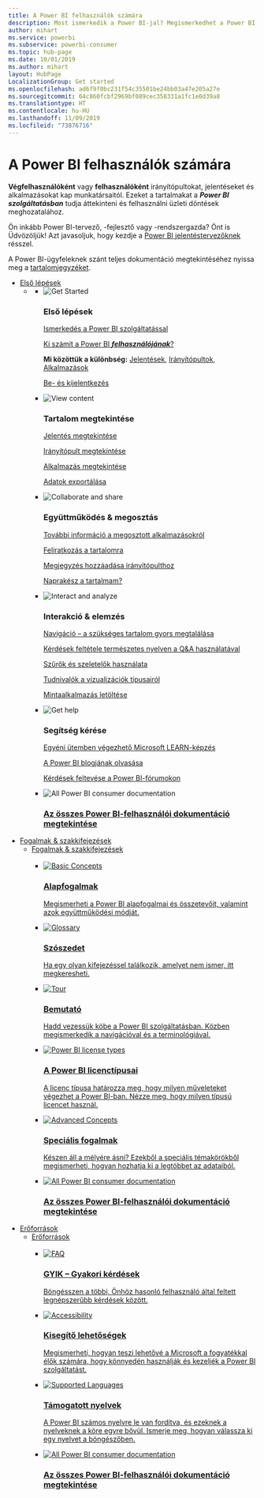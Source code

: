```yaml
---
title: A Power BI felhasználók számára
description: Most ismerkedik a Power BI-jal? Megismerkedhet a Power BI szolgáltatás funkcióival és képességeivel, és látni fogja, hogy mit tehet meg általuk mint Power BI-ügyfél vagy -végfelhasználó.
author: mihart
ms.service: powerbi
ms.subservice: powerbi-consumer
ms.topic: hub-page
ms.date: 10/01/2019
ms.author: mihart
layout: HubPage
LocalizationGroup: Get started
ms.openlocfilehash: ad6f9f0bc231f54c35501be24bb03a47e205a27e
ms.sourcegitcommit: 64c860fcbf2969bf089cec358331a1fc1e0d39a8
ms.translationtype: HT
ms.contentlocale: hu-HU
ms.lasthandoff: 11/09/2019
ms.locfileid: "73876716"
---
```

<div id="main" class="v2">
      <div class="container">
            <h1 class="">A Power BI felhasználók számára</h1>
            <p><b>Végfelhasználóként</b> vagy <b>felhasználóként</b> irányítópultokat, jelentéseket és alkalmazásokat kap munkatársaitól. Ezeket a tartalmakat a <b><i>Power BI szolgáltatásban</i></b> tudja áttekinteni és felhasználni üzleti döntések meghozatalához.</p>
            <p>Ön inkább Power BI-tervező, -fejlesztő vagy -rendszergazda? Önt is Üdvözöljük! Azt javasoljuk, hogy kezdje a <a href="../power-bi-creator-landing.md">Power BI jelentéstervezőknek</a> résszel.</p>
            <p>A Power BI-ügyfeleknek szánt teljes dokumentáció megtekintéséhez nyissa meg a <a href="end-user-consumer.md">tartalomjegyzéket</a>.</p>
            <ul class="pivots">
            <li>
                <a href="#get-started" data-linktype="self-bookmark">Első lépések</a>
                <ul id="get-started" class="cardsF">
                    <li>
                        <a data-default="true" href="#getstarted" data-linktype="self-bookmark"></a>
                        <ul id="getstarted" class="cardsF">
                            <li>
                                <div class="cardSize">
                                    <div class="cardPadding">
                                        <div class="card">
                                            <div class="cardImageOuter">
                                                <div class="cardImage">
                                                    <img alt="Get Started" src="media/end-user-consumer/get-started.svg" data-linktype="relative-path">
                                                </div>
                                            </div>
                                            <div class="cardText">
                                                <h3>Első lépések</h3>
                                                <p><a href="/power-bi/consumer/end-user-reading-view" data-linktype="absolute-path">Ismerkedés a Power BI szolgáltatással</a></p>
                                                <p><a href="/power-bi/consumer/end-user-consumer" data-linktype="absolute-path">Ki számít a Power BI <b><i>felhasználójának</i></b>?</a></p>
                                                <p><b>Mi közöttük a különbség:</b> <a href="/power-bi/consumer/end-user-reports" data-linktype="absolute-path">Jelentések</a>, <a href="/power-bi/consumer/end-user-dashboards" data-linktype="absolute-path">Irányítópultok</a>, <a href="/power-bi/consumer/end-user-apps" data-linktype="absolute-path">Alkalmazások</a></p>
                                                <p><a href="/power-bi/consumer/end-user-sign-in" data-linktype="absolute-path">Be- és kijelentkezés</a></p>
                                            </div>
                                        </div>
                                    </div>
                                </div>
                            </li>
                            <li>
                                <div class="cardSize">
                                    <div class="cardPadding">
                                        <div class="card">
                                            <div class="cardImageOuter">
                                                <div class="cardImage">
                                                    <img alt="View content" src="media/end-user-consumer/view-content.svg" data-linktype="relative-path">
                                                </div>
                                            </div>
                                            <div class="cardText">
                                                <h3>Tartalom megtekintése</h3>
                                                <p><a href="/power-bi/consumer/end-user-report-open" data-linktype="absolute-path">Jelentés megtekintése</a></p>
                                                <p><a href="/power-bi/consumer/end-user-dashboard-open" data-linktype="absolute-path">Irányítópult megtekintése</a></p>
                                                <p><a href="/power-bi/consumer/end-user-app-view" data-linktype="absolute-path">Alkalmazás megtekintése</a></p>
                                                <p><a href="/power-bi/consumer/end-user-export" data-linktype="absolute-path">Adatok exportálása</a>
                                            </div>
                                        </div>
                                    </div>
                                </div>
                            </li>
                            <li>
                                <div class="cardSize">
                                    <div class="cardPadding">
                                        <div class="card">
                                            <div class="cardImageOuter">
                                                <div class="cardImage">
                                                    <img alt="Collaborate and share" src="media/end-user-consumer/collaborate-share.svg" data-linktype="relative-path">
                                                </div>
                                            </div>
                                            <div class="cardText">
                                                <h3>Együttműködés &amp; megosztás</h3>
                                                <p><a href="/power-bi/consumer/end-user-apps" data-linktype="absolute-path">További információ a megosztott alkalmazásokról</a></p>
                                                <p><a href="/power-bi/consumer/end-user-subscribe" data-linktype="absolute-path">Feliratkozás a tartalomra</a></p>
                                                <p><a href="/power-bi/consumer/end-user-comment" data-linktype="absolute-path">Megjegyzés hozzáadása irányítópulthoz</a></p>
                                                <p><a href="/power-bi/consumer/end-user-fresh" data-linktype="absolute-path">Naprakész a tartalmam?</a></p>
                                            </div>
                                        </div>
                                    </div>
                                </div>
                            </li>
                            <li>
                                <div class="cardSize">
                                    <div class="cardPadding">
                                        <div class="card">
                                            <div class="cardImageOuter">
                                                <div class="cardImage">
                                                    <img alt="Interact and analyze" src="media/end-user-consumer/interact-analyze.svg" data-linktype="relative-path">
                                                </div>
                                            </div>
                                            <div class="cardText">
                                                <h3>Interakció &amp; elemzés</h3>
                                                <p><a href="/power-bi/consumer/end-user-experience" data-linktype="absolute-path">Navigáció – a szükséges tartalom gyors megtalálása</a></p>
                                                <p><a href="/power-bi/consumer/end-user-q-and-a" data-linktype="absolute-path">Kérdések feltétele természetes nyelven a Q&amp;A használatával</a></p>
                                                <p><a href="/power-bi/consumer/end-user-report-filter" data-linktype="absolute-path">Szűrők és szeletelők használata</a></p>
                                                <p><a href="/power-bi/consumer/end-user-visual-type" data-linktype="absolute-path">Tudnivalók a vizualizációk típusairól</a></p>
                                                <p><a href="/power-bi/consumer/end-user-app-marketing" data-linktype="absolute-path">Mintaalkalmazás letöltése</a></p>
                                            </div>
                                        </div>
                                    </div>
                                </div>
                            </li>
                            <li>
                                <div class="cardSize">
                                    <div class="cardPadding">
                                        <div class="card">
                                            <div class="cardImageOuter">
                                                <div class="cardImage">
                                                    <img alt="Get help" src="media/end-user-consumer/get-help.svg" data-linktype="relative-path">
                                                </div>
                                            </div>
                                            <div class="cardText">
                                                <h3>Segítség kérése</h3>
                                            <p><a href="https://docs.microsoft.com/learn/paths/consume-data-with-power-bi/" data-linktype="absolute-path">Egyéni ütemben végezhető Microsoft LEARN-képzés</a></p>
                                                <p><a href="https://powerbi.microsoft.com/blog/" data-linktype="absolute-path">A Power BI blogjának olvasása</a></p>
                                                <p><a href="https://community.powerbi.com/" data-linktype="absolute-path">Kérdések feltevése a Power BI-fórumokon</a></p>
                                            </div>
                                        </div>
                                    </div>
                                </div>
                            </li>
                            <li>
                                <div class="cardSize">
                                    <div class="cardPadding">
                                        <div class="card">
                                            <div class="cardImageOuter">
                                                <div class="cardImage">
                                                    <img alt="All Power BI consumer documentation" src="media/end-user-consumer/see-all.svg" data-linktype="relative-path">
                                                </div>
                                            </div>
                                            <div class="cardText">
                                                <a href="end-user-consumer.md" data-linktype="absolute-path">
                                                <h3>Az összes Power BI-felhasználói dokumentáció megtekintése</h3></a>
                                            </div>
                                        </div>
                                    </div>
                                </div>
                            </li>
                        </ul>
                    </li>
                </ul>
            </li>
            <li>
                <a href="#concepts-terminology" data-linktype="self-bookmark">Fogalmak &amp; szakkifejezések</a>
                <ul id="concepts-terminology">
                    <li>
                        <a href="#conceptsterminology" data-linktype="self-bookmark">Fogalmak &amp; szakkifejezések</a>
                        <ul id="conceptsterminology" class="cardsC">
                            <br>
                            <li>
                                <a href="/power-bi/consumer/End-user-basic-concepts" data-linktype="absolute-path">
                                    <div class="cardSize">
                                        <div class="cardPadding">
                                            <div class="card">
                                                <div class="cardImageOuter">
                                                    <div class="cardImage bgdAccent1">
                                                        <img src="media/end-user-consumer/basic-concepts.svg" alt="Basic Concepts" data-linktype="relative-path">
                                                    </div>
                                                </div>
                                                <div class="cardText">
                                                    <h3>Alapfogalmak</h3>
                                                    <p>Megismerheti a Power BI alapfogalmai és összetevőit, valamint azok együttműködési módját.</p>
                                                </div>
                                            </div>
                                        </div>
                                    </div>
                                </a>
                            </li>
                            <li>
                                <a href="/power-bi/consumer/End-user-glossary" data-linktype="absolute-path">
                                    <div class="cardSize">
                                        <div class="cardPadding">
                                            <div class="card">
                                                <div class="cardImageOuter">
                                                    <div class="cardImage bgdAccent1">
                                                        <img src="media/end-user-consumer/glossary.svg" alt="Glossary" data-linktype="relative-path">
                                                    </div>
                                                </div>
                                                <div class="cardText">
                                                    <h3>Szószedet</h3>
                                                    <p>Ha egy olyan kifejezéssel találkozik, amelyet nem ismer, itt megkeresheti.</p>
                                                </div>
                                            </div>
                                        </div>
                                    </div>
                                </a>
                            </li>
                            <li>
                                <a href="/power-bi/consumer/end-user-experience" data-linktype="absolute-path">
                                    <div class="cardSize">
                                        <div class="cardPadding">
                                            <div class="card">
                                                <div class="cardImageOuter">
                                                    <div class="cardImage bgdAccent1">
                                                        <img src="media/end-user-consumer/tour.svg" alt="Tour" data-linktype="relative-path">
                                                    </div>
                                                </div>
                                                <div class="cardText">
                                                    <h3>Bemutató</h3>
                                                    <p>Hadd vezessük köbe a Power BI szolgáltatásban. Közben megismerkedik a navigációval és a terminológiával.</p>
                                                </div>
                                            </div>
                                        </div>
                                    </div>
                                </a>
                            </li>
                            <li>
                                <a href="/power-bi/service-admin-licensing-organization" data-linktype="absolute-path">
                                    <div class="cardSize">
                                        <div class="cardPadding">
                                            <div class="card">
                                                <div class="cardImageOuter">
                                                    <div class="cardImage bgdAccent1">
                                                        <img src="media/end-user-consumer/power-bi-license-types.svg" alt="Power BI license types" data-linktype="relative-path">
                                                    </div>
                                                </div>
                                                <div class="cardText">
                                                    <h3>A Power BI licenctípusai</h3>
                                                    <p>A licenc típusa határozza meg, hogy milyen műveleteket végezhet a Power BI-ban. Nézze meg, hogy milyen típusú licencet használ.</p>
                                                </div>
                                            </div>
                                        </div>
                                    </div>
                                </a>
                            </li>
                            <li>
                                <a href="/power-bi/consumer/end-user-featured" data-linktype="absolute-path">
                                    <div class="cardSize">
                                        <div class="cardPadding">
                                            <div class="card">
                                                <div class="cardImageOuter">
                                                    <div class="cardImage bgdAccent1">
                                                        <img src="media/end-user-consumer/advanced-concepts.svg" alt="Advanced Concepts" data-linktype="relative-path">
                                                    </div>
                                                </div>
                                                <div class="cardText">
                                                    <h3>Speciális fogalmak</h3>
                                                    <p>Készen áll a mélyére ásni? Ezekből a speciális témakörökből megismerheti, hogyan hozhatja ki a legtöbbet az adataiból. </p>
                                                </div>
                                            </div>
                                        </div>
                                    </div>
                                </a>
                            </li>
                            <li>
                                <a href="end-user-consumer.md" data-linktype="absolute-path">
                                    <div class="cardSize">
                                        <div class="cardPadding">
                                            <div class="card">
                                                <div class="cardImageOuter">
                                                    <div class="cardImage bgdAccent1">
                                                        <img src="media/end-user-consumer/See_All_400x140.svg" alt="All Power BI consumer documentation" data-linktype="relative-path">
                                                    </div>
                                                </div>
                                                <div class="cardText">
                                                    <h3>Az összes Power BI-felhasználói dokumentáció megtekintése</h3>
                                                </div>
                                            </div>
                                        </div>
                                    </div>
                                </a>
                            </li>
                        </ul>
                    </li>
                </ul>
            </li>
            <li>
                <a href="#resources" data-linktype="self-bookmark">Erőforrások</a>
                <ul id="resources">
                    <li>
                        <a href="#resources" data-linktype="self-bookmark">Erőforrások</a>
                        <ul id="resources" class="cardsC">
                            <br>
                            <li>
                                <a href="/power-bi/consumer/end-user-faq" data-linktype="absolute-path">
                                    <div class="cardSize">
                                        <div class="cardPadding">
                                            <div class="card">
                                                <div class="cardImageOuter">
                                                    <div class="cardImage bgdAccent1">
                                                        <img src="media/end-user-consumer/faq.svg" alt="FAQ" data-linktype="relative-path">
                                                    </div>
                                                </div>
                                                <div class="cardText">
                                                    <h3>GYIK – Gyakori kérdések</h3>
                                                    <p>Böngésszen a többi, Önhöz hasonló felhasználó által feltett legnépszerűbb kérdések között.</p>
                                                </div>
                                            </div>
                                        </div>
                                    </div>
                                </a>
                            </li>
                            <li>
                                <a href="/power-bi/desktop-accessibility" data-linktype="absolute-path">
                                    <div class="cardSize">
                                        <div class="cardPadding">
                                            <div class="card">
                                                <div class="cardImageOuter">
                                                    <div class="cardImage bgdAccent1">
                                                        <img src="media/end-user-consumer/accessibility.svg" alt="Accessibility" data-linktype="relative-path">
                                                    </div>
                                                </div>
                                                <div class="cardText">
                                                    <h3>Kisegítő lehetőségek</h3>
                                                    <p>Megismerheti, hogyan teszi lehetővé a Microsoft a fogyatékkal élők számára, hogy könnyedén használják és kezeljék a Power BI szolgáltatást. </p>
                                                </div>
                                            </div>
                                        </div>
                                    </div>
                                </a>
                            </li>
                            <li>
                                <a href="/power-bi/supported-languages-countries-regions" data-linktype="absolute-path">
                                    <div class="cardSize">
                                        <div class="cardPadding">
                                            <div class="card">
                                                <div class="cardImageOuter">
                                                    <div class="cardImage bgdAccent1">
                                                        <img src="media/end-user-consumer/supported-languages.svg" alt="Supported Languages" data-linktype="relative-path">
                                                    </div>
                                                </div>
                                                <div class="cardText">
                                                    <h3>Támogatott nyelvek</h3>
                                                    <p>A Power BI számos nyelvre le van fordítva, és ezeknek a nyelveknek a köre egyre bővül. Ismerje meg, hogyan válassza ki egy nyelvet a böngészőben. </p>
                                                </div>
                                            </div>
                                        </div>
                                    </div>
                                </a>
                            </li>
                            <li>
                                <a href="end-user-consumer.md" data-linktype="absolute-path">
                                    <div class="cardSize">
                                        <div class="cardPadding">
                                            <div class="card">
                                                <div class="cardImageOuter">
                                                    <div class="cardImage bgdAccent1">
                                                        <img src="media/end-user-consumer/See_All_400x140.svg" alt="All Power BI consumer documentation" data-linktype="relative-path">
                                                    </div>
                                                </div>
                                                <div class="cardText">
                                                    <h3>Az összes Power BI-felhasználói dokumentáció megtekintése</h3>
                                                </div>
                                            </div>
                                        </div>
                                    </div>
                                </a>
                            </li>
                        </ul>
                    </li>
                </ul>
            </li>
            </ul> 
      </div>
</div>
